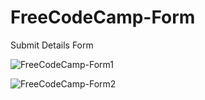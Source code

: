 # FreeCodeCamp-Form
Submit Details Form 


![FreeCodeCamp-Form1](https://user-images.githubusercontent.com/31548338/100124955-43159680-2ea2-11eb-924a-f62bf013cb20.PNG)





![FreeCodeCamp-Form2](https://user-images.githubusercontent.com/31548338/100125030-57f22a00-2ea2-11eb-9dae-9258cb678ab5.PNG)
